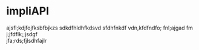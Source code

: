 # impliAPI
ajsfl;kdjfojfksbfbjkzs sdkdfhldhfkdsvd sfdhfnkdf vdn,kfdfndfo; fnl;ajgad fm 
j;jfdflk;;jsdgf
<br>
jfa;rds;fjlsdhfajlr
